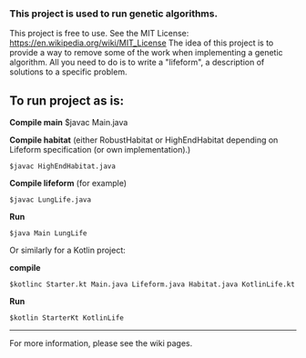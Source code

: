 
### This project is used to run genetic algorithms.
This project is free to use. See the MIT License: https://en.wikipedia.org/wiki/MIT_License
The idea of this project is to provide a way to remove some of the work when implementing a genetic algorithm.
All you need to do is to write a "lifeform", a description of solutions to a specific problem.

To run project as is:
-----------------------------------------------------------------------------------------
**Compile main**
	$javac Main.java
	
**Compile habitat** (either RobustHabitat or HighEndHabitat depending on Lifeform specification (or own implementation).)

	$javac HighEndHabitat.java
	
**Compile lifeform** (for example)

	$javac LungLife.java  
	
**Run**

	$java Main LungLife
	
Or similarly for a Kotlin project:

**compile**

	$kotlinc Starter.kt Main.java Lifeform.java Habitat.java KotlinLife.kt

**Run**

	$kotlin StarterKt KotlinLife

----------------------------------------------
For more information, please see the wiki pages.
